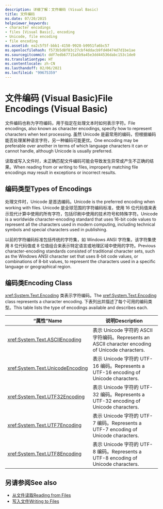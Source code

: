 ```yaml
---
description: 详细了解：文件编码 (Visual Basic)
title: 文件编码
ms.date: 07/20/2015
helpviewer_keywords:
- character encodings
- files [Visual Basic], encoding
- Unicode, file encoding
- file encoding
ms.assetid: ea2c5f5f-bbb1-4150-9928-b9951fa6bc57
ms.openlocfilehash: f573b5d8f83c27cbf4ddacb9fd40474d7d1be1ae
ms.sourcegitcommit: ddf7edb67715a5b9a45e3dd44536dabc153c1de0
ms.translationtype: HT
ms.contentlocale: zh-CN
ms.lasthandoff: 02/06/2021
ms.locfileid: "99675359"
---
```

# <a name="file-encodings-visual-basic"></a><span data-ttu-id="45a3c-103">文件编码 (Visual Basic)</span><span class="sxs-lookup"><span data-stu-id="45a3c-103">File Encodings (Visual Basic)</span></span>

<span data-ttu-id="45a3c-104">文件编码也称为字符编码，用于指定在处理文本时如何表示字符。</span><span class="sxs-lookup"><span data-stu-id="45a3c-104">File encodings, also known as character encodings, specify how to represent characters when text processing.</span></span> <span data-ttu-id="45a3c-105">虽然 Unicode 是最常用的编码，但根据编码能否处理某种语言字符，另一种编码可能更优。</span><span class="sxs-lookup"><span data-stu-id="45a3c-105">One encoding may be preferable over another in terms of which language characters it can or cannot handle, although Unicode is usually preferred.</span></span>

<span data-ttu-id="45a3c-106">读取或写入文件时，未正确匹配文件编码可能会导致发生异常或产生不正确的结果。</span><span class="sxs-lookup"><span data-stu-id="45a3c-106">When reading from or writing to files, improperly matching file encodings may result in exceptions or incorrect results.</span></span>

## <a name="types-of-encodings"></a><span data-ttu-id="45a3c-107">编码类型</span><span class="sxs-lookup"><span data-stu-id="45a3c-107">Types of Encodings</span></span>

<span data-ttu-id="45a3c-108">处理文件时，Unicode 是首选编码。</span><span class="sxs-lookup"><span data-stu-id="45a3c-108">Unicode is the preferred encoding when working with files.</span></span> <span data-ttu-id="45a3c-109">Unicode 是全球范围的字符编码标准，使用 16 位代码值来表示现代计算中使用的所有字符，包括印刷中使用的技术符号和特殊字符。</span><span class="sxs-lookup"><span data-stu-id="45a3c-109">Unicode is a worldwide character-encoding standard that uses 16-bit code values to represent all the characters used in modern computing, including technical symbols and special characters used in publishing.</span></span>

<span data-ttu-id="45a3c-110">以前的字符编码标准包括传统的字符集，如 Windows ANSI 字符集，该字符集使用 8 位代码值或 8 位值组合来表示特定语言或地理区域中使用的字符。</span><span class="sxs-lookup"><span data-stu-id="45a3c-110">Previous character-encoding standards consisted of traditional character sets, such as the Windows ANSI character set that uses 8-bit code values, or combinations of 8-bit values, to represent the characters used in a specific language or geographical region.</span></span>

## <a name="encoding-class"></a><span data-ttu-id="45a3c-111">编码类</span><span class="sxs-lookup"><span data-stu-id="45a3c-111">Encoding Class</span></span>

<span data-ttu-id="45a3c-112"><xref:System.Text.Encoding> 类表示字符编码。</span><span class="sxs-lookup"><span data-stu-id="45a3c-112">The <xref:System.Text.Encoding> class represents a character encoding.</span></span> <span data-ttu-id="45a3c-113">下表列出并描述了每个可用的编码类型。</span><span class="sxs-lookup"><span data-stu-id="45a3c-113">This table lists the type of encodings available and describes each.</span></span>

|<span data-ttu-id="45a3c-114">“属性”</span><span class="sxs-lookup"><span data-stu-id="45a3c-114">Name</span></span>|<span data-ttu-id="45a3c-115">说明</span><span class="sxs-lookup"><span data-stu-id="45a3c-115">Description</span></span>|
|---|---|
|<xref:System.Text.ASCIIEncoding>|<span data-ttu-id="45a3c-116">表示 Unicode 字符的 ASCII 字符编码。</span><span class="sxs-lookup"><span data-stu-id="45a3c-116">Represents an ASCII character encoding of Unicode characters.</span></span>|
|<xref:System.Text.UnicodeEncoding>|<span data-ttu-id="45a3c-117">表示 Unicode 字符的 UTF-16 编码。</span><span class="sxs-lookup"><span data-stu-id="45a3c-117">Represents a UTF-16 encoding of Unicode characters.</span></span>|
|<xref:System.Text.UTF32Encoding>|<span data-ttu-id="45a3c-118">表示 Unicode 字符的 UTF-32 编码。</span><span class="sxs-lookup"><span data-stu-id="45a3c-118">Represents a UTF-32 encoding of Unicode characters.</span></span>|
|<xref:System.Text.UTF7Encoding>|<span data-ttu-id="45a3c-119">表示 Unicode 字符的 UTF-7 编码。</span><span class="sxs-lookup"><span data-stu-id="45a3c-119">Represents a UTF-7 encoding of Unicode characters.</span></span>|
|<xref:System.Text.UTF8Encoding>|<span data-ttu-id="45a3c-120">表示 Unicode 字符的 UTF-8 编码。</span><span class="sxs-lookup"><span data-stu-id="45a3c-120">Represents a UTF-8 encoding of Unicode characters.</span></span>|

## <a name="see-also"></a><span data-ttu-id="45a3c-121">另请参阅</span><span class="sxs-lookup"><span data-stu-id="45a3c-121">See also</span></span>

- [<span data-ttu-id="45a3c-122">从文件读取</span><span class="sxs-lookup"><span data-stu-id="45a3c-122">Reading from Files</span></span>](reading-from-files.md)
- [<span data-ttu-id="45a3c-123">写入文件</span><span class="sxs-lookup"><span data-stu-id="45a3c-123">Writing to Files</span></span>](writing-to-files.md)
